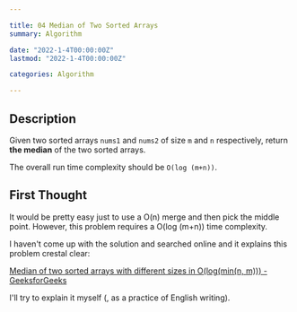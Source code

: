 ```yaml
---

title: 04 Median of Two Sorted Arrays
summary: Algorithm

date: "2022-1-4T00:00:00Z"
lastmod: "2022-1-4T00:00:00Z"

categories: Algorithm

---
```


## Description

Given two sorted arrays `nums1` and `nums2` of size `m` and `n` respectively, return **the median** of the two sorted arrays.

The overall run time complexity should be `O(log (m+n))`.

## First Thought

It would be pretty easy just to use a O(n) merge and then pick the middle point. However, this problem requires a O(log (m+n)) time complexity.

I haven't come up with the solution and searched online and it explains this problem crestal clear:

[Median of two sorted arrays with different sizes in O(log(min(n, m))) - GeeksforGeeks](https://www.geeksforgeeks.org/median-two-sorted-arrays-different-sizes-ologminn-m/)

I'll try to explain it myself (, as a practice of English writing).
